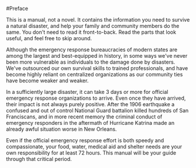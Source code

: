 #Preface

This is a manual, not a novel. It contains the information you need to survive a natural disaster, and help your family and community members do the same. You don't need to read it front-to-back. Read the parts that look useful, and feel free to skip around.

Although the emergency response bureaucracies of modern states are among the largest and best-equipped in history, in some ways we've never been more vulnerable as individuals to the damage done by disasters. We've outsourced our own survival skills to trained professionals, and have become highly reliant on centralized organizations as our community ties have become weaker and weaker.

In a sufficiently large disaster, it can take 3 days or more for official emergency response organizations to arrive. Even once they have arrived, their impact is not always purely positive. After the 1906 earthquake a confused and out of control National Guard battalion killed hundreds of San Franciscans, and in more recent memory the criminal conduct of emergency responders in the aftermath of Hurricane Katrina made an already awful situation worse in New Orleans.

Even if the official emergency response effort is both speedy and compassionate, your food, water, medical aid and shelter needs are your own responsibility for at least 72 hours. This manual will be your guide through that critical period.
